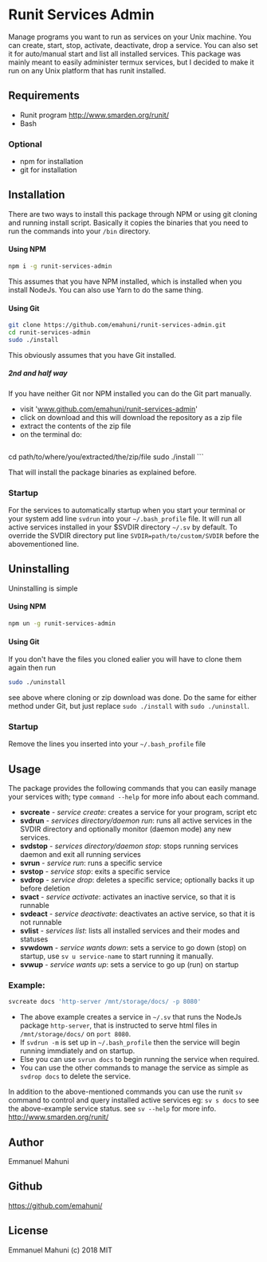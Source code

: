 # Runit Services Admin

Manage programs you want to run as services on your Unix machine. You can create, start, stop, activate, deactivate, drop a service. You can also set it for auto/manual start and list all installed services. This package was mainly meant to easily administer termux services, but I decided to make it run on any Unix platform that has runit installed.

## Requirements
- Runit program http://www.smarden.org/runit/
- Bash

### Optional
- npm for installation
- git for installation

## Installation

There are two ways to install this package through NPM or using git cloning and running install script. Basically it copies the binaries that you need to run the commands into your `/bin` directory.

#### Using NPM

```sh
npm i -g runit-services-admin
```

This assumes that you have NPM installed, which is installed when you install NodeJs. You can also use Yarn to do the same thing.

#### Using Git

```sh
git clone https://github.com/emahuni/runit-services-admin.git
cd runit-services-admin
sudo ./install
```

This obviously assumes that you have Git installed.

##### 2nd and half way

If you have neither Git nor NPM installed you can do the Git part manually.

- visit 'www.github.com/emahuni/runit-services-admin'
- click on download and this will download the repository as a zip file
- extract the contents of the zip file
- on the terminal do:
   ```sh
cd path/to/where/you/extracted/the/zip/file
sudo ./install
	 ```

That will install the package binaries as explained before.

### Startup

For the services to automatically startup when you start your terminal or your system add line `svdrun` into your `~/.bash_profile` file.
It will run all active services installed in your $SVDIR directory `~/.sv` by default.
To override the SVDIR directory put line `SVDIR=path/to/custom/SVDIR` before the abovementioned line.


## Uninstalling

Uninstalling is simple

#### Using NPM

```sh
npm un -g runit-services-admin
```

#### Using Git

If you don't have the files you cloned ealier you will have to clone them again then run

```sh
sudo ./uninstall
```

see above where cloning or zip download was done. Do the same for either method under Git, but just replace `sudo ./install` with `sudo ./uninstall`.

### Startup

Remove the lines you inserted into your `~/.bash_profile` file


## Usage

The package provides the following commands that you can easily manage your services with; type `command --help` for more info about each command.

* **svcreate** *- service create*: creates a service for your program, script etc
* **svdrun** - *services directory/daemon run*: runs all active services in the SVDIR directory and optionally monitor (daemon mode) any new services.
* **svdstop** - *services directory/daemon stop*: stops running services daemon and exit all running services
* **svrun** - *service run*: runs a specific service
* **svstop** - *service stop*: exits a specific service
* **svdrop** - *service drop*: deletes a specific service; optionally backs it up before deletion
* **svact** - *service activate*: activates an inactive service, so that it is runnable
* **svdeact** - *service deactivate*: deactivates an active service, so that it is not runnable
* **svlist** - *services list*: lists all installed services and their modes and statuses
* **svwdown** - *service wants down*: sets a service to go down (stop) on startup, use `sv u service-name` to start running it manually.
* **svwup** - *service wants up*: sets a service to go up (run) on startup

### Example:

```sh
svcreate docs 'http-server /mnt/storage/docs/ -p 8080'
```

- The above example creates a service in `~/.sv` that runs the NodeJs package `http-server`, that is instructed to serve html files in `/mnt/storage/docs/` on `port 8080`.
- If `svdrun -m` is set up in `~/.bash_profile` then the service will begin running immdiately and on startup.
- Else you can use `svrun docs` to begin running the service when required.
- You can use the other commands to manage the service as simple as `svdrop docs` to delete the service.


In addition to the above-mentioned commands you can use the runit `sv` command to control and query installed active services eg: `sv s docs` to see the above-example service status. see `sv --help` for more info. http://www.smarden.org/runit/


## Author

Emmanuel Mahuni

## Github

https://github.com/emahuni/

## License

Emmanuel Mahuni (c) 2018 MIT